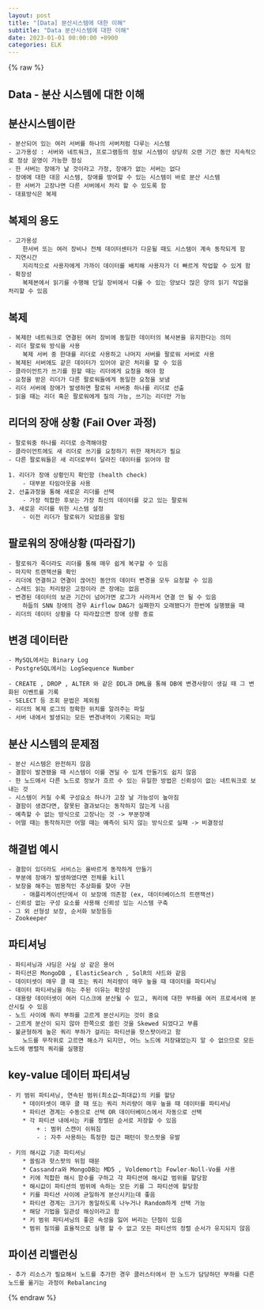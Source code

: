 ```yaml
---
layout: post
title: "[Data] 분산시스템에 대한 이해"
subtitle: "Data 분산시스템에 대한 이해"
date: 2023-01-01 00:00:00 +0900
categories: ELK
---
```

{% raw %}
## Data -  분산 시스템에 대한 이해  
  
## 분산시스템이란  
	- 분산되어 있는 여러 서버를 하나의 서버처럼 다루는 시스템  
	- 고가용성 : 서버와 네트워크, 프로그램등의 정보 시스템이 상당히 오랜 기간 동안 지속적으로 정상 운영이 가능한 정싱  
	- 한 서버는 장애가 날 것이라고 가정, 장애가 없는 서버는 없다  
	- 장애에 대한 대응 시스템, 장애를 방어할 수 있는 시스템이 바로 분산 시스템  
	- 한 서버가 고장나면 다른 서버에서 처리 할 수 있도록 함  
	- 대표방식은 복제  
  
## 복제의 용도  
	- 고가용성  
		한서버 또는 여러 장비나 전체 데이터센터가 다운될 때도 시스템이 계속 동작되게 함  
	- 지연시간  
		지리적으로 사용자에게 가까이 데이터를 배치해 사용자가 더 빠르게 작업할 수 있게 함  
	- 확장성  
		복제본에서 읽기를 수행해 단일 장비에서 다룰 수 있는 양보다 많은 양의 읽기 작업을 처리할 수 있음  
  
## 복제  
	- 복제란 네트워크로 연결된 여러 장비에 동일한 데이터의 복사본을 유지한다는 의미  
	- 리더 팔로워 방식을 사용  
		복제 서버 중 한대를 리더로 사용하고 나머지 서버를 팔로워 서버로 사용  
	- 복제된 서버에도 같은 데이터가 있어야 같은 처리를 할 수 있음  
	- 클라이언트가 쓰기를 원할 때는 리더에게 요청을 해야 함  
	- 요청을 받은 리더가 다른 팔로워들에게 동일한 요청을 보냄  
	- 리더 서버에 장애가 발생하면 팔로워 서버중 하나를 리더로 선출  
	- 읽을 때는 리더 혹은 팔로워에게 질의 가능, 쓰기는 리더만 가능  
  
## 리더의 장애 상황 (Fail Over 과정)  
	- 팔로워중 하나를 리더로 승격해야함  
	- 클라이언트에도 새 리더로 쓰기를 요청하기 위한 재처리가 필요  
	- 다른 팔로워들은 새 리더로부터 달라진 데이터를 읽어야 함  
  
	1. 리더가 장애 상황인지 확인함 (health check)  
		- 대부분 타임아웃을 사용  
	2. 선출과정을 통해 새로운 리더를 선택  
		- 가장 적합한 후보는 가장 최신의 데이터를 갖고 있는 팔로워  
	3. 새로운 리더를 위한 시스템 설정  
		- 이전 리더가 팔로워가 되었음을 알림  
  
##  팔로워의 장애상황 (따라잡기)  
	- 팔로워가 죽더라도 리더를 통해 매우 쉽게 복구할 수 있음  
	- 마지막 트랜잭션을 확인  
	- 리더에 연결하고 연결이 끊어진 동안의 데이터 변경을 모두 요청할 수 있음  
	- 스레드 읽는 처리량은 고정이라 큰 장애는 없음  
	- 변경된 데이터의 보관 기간이 넘어가면 로그가 사라져서 연결 안 될 수 있음  
		하둡의 SNN 장애의 경우 Airflow DAG가 실패한지 오래됐다가 한번에 실행됐을 때  
	- 리더의 데이터 상황을 다 따라잡으면 장애 상황 종료  
  
## 변경 데이터란  
	- MySQL에서는 Binary Log  
	- PostgreSQL에서는 LogSequence Number  
  
	- CREATE , DROP , ALTER 와 같은 DDL과 DML을 통해 DB에 변경사항이 생길 때 그 변화된 이벤트를 기록  
	- SELECT 등 조회 문법은 제외됨  
	- 리더의 복제 로그의 정확한 위치를 알려주는 파일  
	- 서버 내에서 발생되는 모든 변경내역이 기록되는 파일  
  
## 분산 시스템의 문제점  
	- 분산 시스템은 완전하지 않음  
	- 결함이 발견됐을 때 시스템이 이를 견딜 수 있게 만들기도 쉽지 않음  
	- 한 노드에서 다른 노드로 정보가 흐르 수 있는 유일한 방법은 신뢰성이 없는 네트워크로 보내는 것  
	- 시스템이 커질 수록 구성요소 하나가 고장 날 가능성이 높아짐  
	- 결함이 생겼다면, 잘못된 결과보다는 동작하지 않는게 나음  
	- 예측할 수 없는 방식으로 고장나는 것 -> 부분장애  
	- 어떨 때는 동작하지만 어떨 때는 예측이 되지 않는 방식으로 실패 -> 비결정성  
  
## 해결법 예시  
	- 결함이 있더라도 서비스는 올바르게 동작하게 만들기  
	- 부분에 장애가 발생하였다면 전체를 kill  
	- 보장을 해주는 범용적인 추상화를 찾아 구현  
		- 애플리케이션단에서 이 보장에 의존함 (ex, 데이터베이스의 트랜잭션)  
	- 신뢰성 없는 구성 요소를 사용해 신뢰성 있는 시스템 구축  
	- 그 외 선형성 보장, 순서화 보장등등  
	- Zookeeper  
  
## 파티셔닝  
	- 파티셔닝과 샤딩은 사실 상 같은 용어  
	- 파티션은 MongoDB , ElasticSearch , SolR의 샤드와 같음  
	- 데이터셋이 매우 클 때 또는 쿼리 처리량이 매우 높을 때 데이터를 파티셔닝  
	- 데이터 파티셔닝을 하는 주된 이유는 확장성  
	- 대용량 데이터셋이 여러 디스크에 분산될 수 있고, 쿼리에 대한 부하를 여러 프로세서에 분산시킬 수 있음  
	- 노드 사이에 쿼리 부하를 고르게 분산시키는 것이 중요  
	- 고르게 분산이 되지 않아 한쪽으로 쏠린 것을 Skewed 되었다고 부름  
	- 불균형하게 높은 쿼리 부하가 걸리는 파티션을 핫스팟이라고 함  
		노드를 무작위로 고르면 해소가 되지만, 어느 노드에 저장돼었는지 알 수 없으므로 모든 노드에 병렬적 쿼리를 실행함  
  
## key-value 데이터 파티셔닝  
	- 키 범위 파티셔닝, 연속된 범위(최소값~최대값)의 키를 할당  
		* 데이터셋이 매우 클 때 또는 쿼리 처리량이 매우 높을 때 데이터를 파티셔닝  
		* 파티션 경계는 수동으로 선택 OR 데이터베이스에서 자동으로 선택  
		* 각 파티션 내에서는 키를 정렬된 순서로 저장할 수 있음  
			+ : 범위 스캔이 쉬워짐  
			- : 자주 사용하는 특정한 접근 패턴이 핫스팟을 유발  
  
	- 키의 해시값 기준 파티셔닝  
		* 쏠림과 핫스팟의 위험 때문  
		* Cassandra와 MongoDB는 MD5 , Voldemort는 Fowler-Noll-Vo를 사용  
		* 키에 적합한 해시 함수를 구하고 각 파티션에 해시값 범위를 할당함  
		* 해시값이 파티션의 범위에 속하는 모든 키를 그 파티션에 할당함  
		* 키를 파티션 사이에 균일하게 분산시키는데 좋음  
		* 파티션 경계는 크기가 동일하도록 나누거나 Random하게 선택 가능  
		* 해당 기법을 일관성 해싱이라고 함  
		* 키 범위 파티셔닝의 좋은 속성을 잃어 버리는 단점이 있음  
		* 범위 질의를 효율적으로 실행 할 수 없고 모든 파티션의 정렬 순서가 유지되지 않음  
  
## 파이션 리밸런싱  
	- 추가 리소스가 필요해서 노드를 추가한 경우 클러스터에서 한 노드가 담당하던 부하를 다른 노드를 옮기는 과정이 Rebalancing  
  

{% endraw %}
